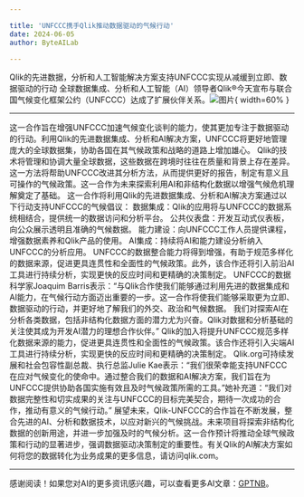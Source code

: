 ```yaml
---

title: 'UNFCCC携手Qlik推动数据驱动的气候行动'
date: 2024-06-05
author: ByteAILab

---
```


Qlik的先进数据，分析和人工智能解决方案支持UNFCCC实现从减缓到立即、数据驱动的行动
全球数据集成、分析和人工智能（AI）领导者Qlik®今天宣布与联合国气候变化框架公约（UNFCCC）达成了扩展伙伴关系。![图片](https://ai-techpark.com/wp-content/uploads/2024/06/UNFCCC-960x540.jpg){ width=60% }

---
这一合作旨在增强UNFCCC加速气候变化谈判的能力，使其更加专注于数据驱动的行动。利用Qlik的先进数据集成、分析和AI解决方案，UNFCCC将更好地管理庞大的全球数据集，协助各国在其气候政策和战略的道路上增加雄心。
Qlik的技术将管理和协调大量全球数据，这些数据在跨境时往往在质量和背景上存在差异。这一方法将帮助UNFCCC改进其分析方法，从而提供更好的报告，制定有意义且可操作的气候政策。这一合作为未来探索利用AI和非结构化数据以增强气候危机理解奠定了基础。
这一合作将利用Qlik的先进数据集成、分析和AI解决方案通过以下行动支持UNFCCC的气候倡议：
数据集成：Qlik的应用将与UNFCCC的数据系统相结合，提供统一的数据访问和分析平台。
公共仪表盘：开发互动式仪表板，向公众展示透明且准确的气候数据。
能力建设：向UNFCCC工作人员提供课程，增强数据素养和Qlik产品的使用。
AI集成：持续将AI和能力建设分析纳入UNFCCC的分析应用。
UNFCCC的数据整合能力将得到增强，有助于规范多样化的数据来源，促进更具连贯性和全面性的气候政策。此外，该合作还将引入前沿AI工具进行持续分析，实现更快的反应时间和更精确的决策制定。
UNFCCC的数据科学家Joaquim Barris表示：“与Qlik合作使我们能够通过利用先进的数据集成和AI能力，在气候行动方面迈出重要的一步。这一合作将使我们能够采取更为立即、数据驱动的行动，并更好地了解我们的外交、政治和气候数据。 我们对探索AI在分析各类数据，包括非结构化数据方面的潜力尤为兴奋。Qlik对数据和分析基础的关注使其成为开发AI潜力的理想合作伙伴。”
Qlik的加入将提升UNFCCC规范多样化数据来源的能力，促进更具连贯性和全面性的气候政策。该合作还将引入尖端AI工具进行持续分析，实现更快的反应时间和更精确的决策制定。
Qlik.org可持续发展和社会包容性副总裁、执行总监Julie Kae表示：“我们很荣幸能支持UNFCCC在应对气候变化的使命中。通过整合我们的数据和AI解决方案，我们旨在为UNFCCC提供协助各国实施有效且及时气候政策所需的工具。”她补充道：“我们对数据完整性和切实成果的关注与UNFCCC的目标完美契合，期待一次成功的合作，推动有意义的气候行动。”
展望未来，Qlik-UNFCCC的合作旨在不断发展，整合先进的AI、分析和数据技术，以应对新兴的气候挑战。未来项目将探索非结构化数据的创新用途，并进一步加强及时的气候分析。这一合作预计将推动全球气候政策和行动的显著进步，强调数据驱动决策制定的重要性。有关Qlik的AI解决方案如何将您的数据转化为业务成果的更多信息，请访问qlik.com。

---
感谢阅读！如果您对AI的更多资讯感兴趣，可以查看更多AI文章：[GPTNB](https://gptnb.com)。